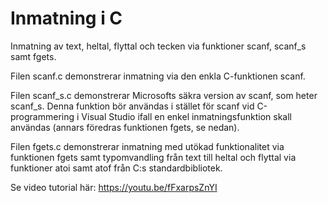 # Inmatning i C
Inmatning av text, heltal, flyttal och tecken via funktioner scanf, scanf_s samt fgets.

Filen scanf.c demonstrerar inmatning via den enkla C-funktionen scanf.

Filen scanf_s.c demonstrerar Microsofts säkra version av scanf, som heter scanf_s. Denna funktion bör användas i stället för scanf vid C-programmering i Visual Studio ifall en enkel inmatningsfunktion skall användas (annars föredras funktionen fgets, se nedan).

Filen fgets.c demonstrerar inmatning med utökad funktionalitet via funktionen fgets samt typomvandling från text till heltal och flyttal via funktioner atoi samt atof från C:s standardbibliotek.

Se video tutorial här:
https://youtu.be/fFxarpsZnYI
